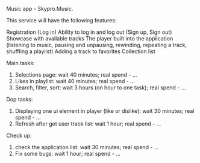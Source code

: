 Music app - Skypro.Music.

This service will have the following features:

Registration (Log in)
Ability to log in and log out (Sign up, Sign out)
Showcase with available tracks
The player built into the application (listening to music, pausing and unpausing, rewinding, repeating a track, shuffling a playlist)
Adding a track to favorites
Collection list

Main tasks:

1. Selections page: wait 40 minutes; real spend - ...
2. Likes in playlist: wait 40 minutes; real spend - ...
3. Search, filter, sort: wait 3 hours (on hour to one task); real spend - ...

Dop tasks:

1. Displaying one ui element in player (like or dislike): wait 30 minutes; real spend - ...
2. Refresh after get user track list: wait 1 hour; real spend - ...

Check up:

1. check the application list: wait 30 minutes; real spend - ...
2. Fix some bugs: wait 1 hour; real spend - ...
